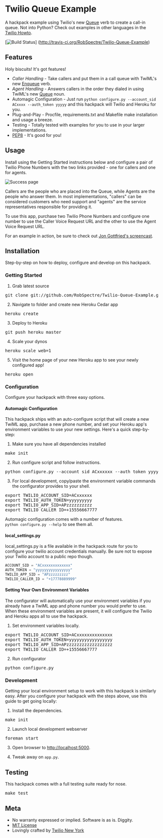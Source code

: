 # Twilio Queue Example

A hackpack example using Twilio's new
[Queue](http://www.twilio.com/docs/api/twiml/queue) verb to create a call-in
queue.  Not into Python?  Check out examples in other languages in the
[Twilio Howto](http://www.twilio.com/docs/howto/callqueue).

[![Build
Status](https://secure.travis-ci.org/RobSpectre/Twilio-Queue-Example.png)]
(http://travis-ci.org/RobSpectre/Twilio-Queue-Example)


## Features

Holy biscuits! It's got features!

* _Caller Handling_ - Take callers and put
  them in a call queue with TwiML's new
  [Enqueue](http://www.twilio.com/docs/api/twiml/enqueue) verb.  
* _Agent Handling_ - Answers callers in the order they dialed in using TwiML's
  new [Queue](http://www.twilio.com/docs/api/twiml/queue) noun.
* Automagic Configuration - Just run `python configure.py --account_sid ACxxxx --auth_token yyyyy` 
  and this hackpack will Twilio and Heroku for you.
* Plug-and-Play - Procfile, requirements.txt and Makefile make installation
  and usage a breeze.
* Testing - Totally tested with examples for you to use in your larger
  implementations. 
* [PEP8](http://www.python.org/dev/peps/pep-0008/) - It's good for you!

## Usage

Install using the Getting Started instructions below and configure a pair of
Twilio Phone Numbers with the two links provided - one for callers and one for
agents.

![Success
page](https://raw.github.com/RobSpectre/Twilio-Queue-Example/master/static/images/screenshot.png)

Callers are the people who are placed into the Queue, while Agents are the
people who answer them.  In most implementations, "callers" can be considered
customers who need support and "agents" are the service representatives
responsible for providing it.

To use this app, purchase two Twilio Phone Numbers and configure one number to
use the Caller Voice Request URL and the other to use the Agent Voice Request
URL.

For an example in action, be sure to check out [Jon Gottfried's
screencast](https://www.youtube.com/watch?v=AICLFi2djbs).

## Installation

Step-by-step on how to deploy, configure and develop on this hackpack.

### Getting Started 

1) Grab latest source
<pre>
git clone git://github.com/RobSpectre/Twilio-Queue-Example.git 
</pre>

2) Navigate to folder and create new Heroku Cedar app
<pre>
heroku create
</pre>

3) Deploy to Heroku
<pre>
git push heroku master
</pre>

4) Scale your dynos
<pre>
heroku scale web=1
</pre>

5) Visit the home page of your new Heroku app to see your newly configured app!
<pre>
heroku open
</pre>


### Configuration

Configure your hackpack with three easy options.

#### Automagic Configuration

This hackpack ships with an auto-configure script that will create a new TwiML
app, purchase a new phone number, and set your Heroku app's environment
variables to use your new settings.  Here's a quick step-by-step:

1) Make sure you have all dependencies installed
<pre>
make init
</pre>

2) Run configure script and follow instructions.
<pre>
python configure.py --account_sid ACxxxxxx --auth_token yyyyyyy
</pre>

3) For local development, copy/paste the environment variable commands the
configurator provides to your shell.
<pre>
export TWILIO_ACCOUNT_SID=ACxxxxxx
export TWILIO_AUTH_TOKEN=yyyyyyyyy
export TWILIO_APP_SID=APzzzzzzzzzz
export TWILIO_CALLER_ID=+15556667777
</pre>

Automagic configuration comes with a number of features.  
`python configure.py --help` to see them all.


#### local_settings.py

local_settings.py is a file available in the hackpack route for you to configure
your twilio account credentials manually.  Be sure not to expose your Twilio
account to a public repo though.

```python
ACCOUNT_SID = "ACxxxxxxxxxxxxx" 
AUTH_TOKEN = "yyyyyyyyyyyyyyyy"
TWILIO_APP_SID = "APzzzzzzzzz"
TWILIO_CALLER_ID = "+17778889999"
```

#### Setting Your Own Environment Variables

The configurator will automatically use your environment variables if you
already have a TwiML app and phone number you would prefer to use.  When these
environment variables are present, it will configure the Twilio and Heroku apps
all to use the hackpack.

1) Set environment variables locally.
<pre>
export TWILIO_ACCOUNT_SID=ACxxxxxxxxxxxxxx
export TWILIO_AUTH_TOKEN=yyyyyyyyyyyyyyyyy
export TWILIO_APP_SID=APzzzzzzzzzzzzzzzzzz
export TWILIO_CALLER_ID=+15556667777
</pre>

2) Run configurator
<pre>
python configure.py
</pre>


### Development

Getting your local environment setup to work with this hackpack is similarly
easy.  After you configure your hackpack with the steps above, use this guide to
get going locally:

1) Install the dependencies.
<pre>
make init
</pre>

2) Launch local development webserver
<pre>
foreman start
</pre>

3) Open browser to [http://localhost:5000](http://localhost:5000).

4) Tweak away on `app.py`.


## Testing

This hackpack comes with a full testing suite ready for nose.

<pre>
make test
</pre>


## Meta 

* No warranty expressed or implied.  Software is as is. Diggity.
* [MIT License](http://www.opensource.org/licenses/mit-license.html)
* Lovingly crafted by [Twilio New
 York](http://www.meetup.com/Twilio/New-York-NY/) 
